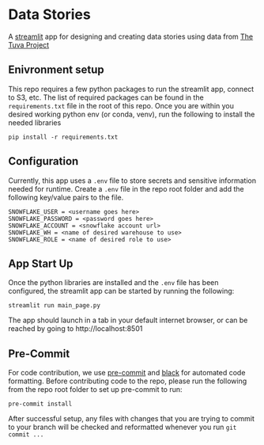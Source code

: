 # Data Stories
A [streamlit](https://streamlit.io/) app for designing and creating data stories using data from
[The Tuva Project](https://thetuvaproject.com/)

## Enivronment setup
This repo requires a few python packages to run the streamlit app, connect to S3, etc.
The list of required packages can be found in the `requirements.txt` file in the root of this repo.
Once you are within you desired working python env (or conda, venv), run the following to install the needed libraries

```pip install -r requirements.txt```

## Configuration
Currently, this app uses a `.env` file to store secrets and sensitive information needed for runtime. Create a `.env`
file in the repo root folder and add the following key/value pairs to the file.
```
SNOWFLAKE_USER = <username goes here>
SNOWFLAKE_PASSWORD = <password goes here>
SNOWFLAKE_ACCOUNT = <snowflake account url>
SNOWFLAKE_WH = <name of desired warehouse to use>
SNOWFLAKE_ROLE = <name of desired role to use>
```

## App Start Up
Once the python libraries are installed and the `.env` file has been configured, the streamlit app can be started
by running the following:

```streamlit run main_page.py```

The app should launch in a tab in your default internet browser, or can be reached by going to http://localhost:8501

## Pre-Commit
For code contribution, we use [pre-commit](https://pre-commit.com/) and [black](https://pypi.org/project/black/)
for automated code formatting. Before contributing code to the repo, please run the following from the repo root
folder to set up pre-commit to run:

```pre-commit install```

After successful setup, any files with changes that you are trying to commit to your branch will be checked and
reformatted whenever you run `git commit ...`
